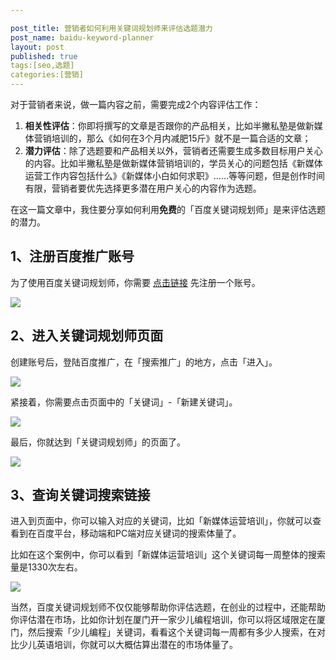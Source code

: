 ```yaml
---

post_title: 营销者如何利用关键词规划师来评估选题潜力
post_name: baidu-keyword-planner
layout: post
published: true
tags:[seo,选题]
categories:[营销]
---
```


对于营销者来说，做一篇内容之前，需要完成2个内容评估工作：

1. **相关性评估**：你即将撰写的文章是否跟你的产品相关，比如半撇私塾是做新媒体营销培训的，那么《如何在3个月内减肥15斤》就不是一篇合适的文章；
2. **潜力评估**：除了选题要和产品相关以外，营销者还需要生成多数目标用户关心的内容。比如半撇私塾是做新媒体营销培训的，学员关心的问题包括《新媒体运营工作内容包括什么》《新媒体小白如何求职》……等等问题，但是创作时间有限，营销者要优先选择更多潜在用户关心的内容作为选题。

在这一篇文章中，我住要分享如何利用**免费**的「百度关键词规划师」是来评估选题的潜力。

## 1、注册百度推广账号

为了使用百度关键词规划师，你需要 [点击链接](http://cas.baidu.com/?tpl=www2&fromu=http%3A%2F%2Fwww2.baidu.com%2F) 先注册一个账号。 

![](https://cdn.bpteach.com/images/20190408211243.jpg)

## 2、进入关键词规划师页面

创建账号后，登陆百度推广，在「搜索推广」的地方，点击「进入」。

![](https://cdn.bpteach.com/images/20190408212634.png)

紧接着，你需要点击页面中的「关键词」-「新建关键词」。

![](https://cdn.bpteach.com/images/20190408212841.png)

最后，你就达到「关键词规划师」的页面了。

![](https://cdn.bpteach.com/images/20190408213008.png)

## 3、查询关键词搜索链接

进入到页面中，你可以输入对应的关键词，比如「新媒体运营培训」，你就可以查看到在百度平台，移动端和PC端对应关键词的搜索体量了。

比如在这个案例中，你可以看到「新媒体运营培训」这个关键词每一周整体的搜索量是1330次左右。

![](https://cdn.bpteach.com/images/20190408213220.png)


当然，百度关键词规划师不仅仅能够帮助你评估选题，在创业的过程中，还能帮助你评估潜在市场，比如你计划在厦门开一家少儿编程培训，你可以将区域限定在厦门，然后搜索「少儿编程」关键词，看看这个关键词每一周都有多少人搜索，在对比少儿英语培训，你就可以大概估算出潜在的市场体量了。
